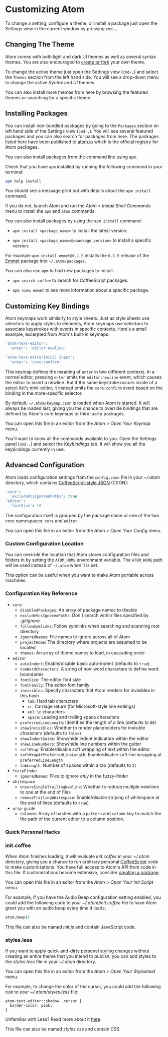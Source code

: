 # Customizing Atom

To change a setting, configure a theme, or install a package just open the
Settings view in the current window by pressing `cmd-,`.

## Changing The Theme

Atom comes with both light and dark UI themes as well as several syntax themes.
You are also encouraged to [create or fork][create-theme] your own theme.

To change the active theme just open the Settings view (`cmd-,`) and select the
`Themes` section from the left hand side. You will see a drop-down menu to
change the active _Syntax_ and _UI_ themes.

You can also install more themes from here by browsing the featured themes or
searching for a specific theme.

## Installing Packages

You can install non-bundled packages by going to the `Packages` section on left
hand side of the Settings view (`cmd-,`). You will see several featured packages
and you can also search for packages from here. The packages listed here have
been published to [atom.io](http://atom.io/packages) which is the official
registry for Atom packages.

You can also install packages from the command line using `apm`.

Check that you have `apm` installed by running the following command in your
terminal:

```sh
apm help install
```

You should see a message print out with details about the `apm install` command.

If you do not, launch Atom and run the _Atom > Install Shell Commands_ menu
to install the `apm` and `atom` commands.

You can also install packages by using the `apm install` command:

* `apm install <package_name>` to install the latest version.

* `apm install <package_name>@<package_version>` to install a specific version.

For example `apm install emmet@0.1.5` installs the `0.1.5` release of the
[Emmet](https://github.com/atom/emmet) package into `~/.atom/packages`.

You can also use `apm` to find new packages to install:

* `apm search coffee` to search for CoffeeScript packages.

* `apm view emmet` to see more information about a specific package.

## Customizing Key Bindings

Atom keymaps work similarly to style sheets. Just as style sheets use selectors
to apply styles to elements, Atom keymaps use selectors to associate keystrokes
with events in specific contexts. Here's a small example, excerpted from Atom's
built-in keymaps:

```coffee
'atom-text-editor':
  'enter': 'editor:newline'

'atom-text-editor[mini] input':
  'enter': 'core:confirm'
```

This keymap defines the meaning of `enter` in two different contexts. In a
normal editor, pressing `enter` emits the `editor:newline` event, which causes
the editor to insert a newline. But if the same keystroke occurs inside of a
select list's mini-editor, it instead emits the `core:confirm` event based on
the binding in the more-specific selector.

By default, `~/.atom/keymap.cson` is loaded when Atom is started. It will always
be loaded last, giving you the chance to override bindings that are defined by
Atom's core keymaps or third-party packages.

You can open this file in an editor from the _Atom > Open Your Keymap_ menu.

You'll want to know all the commands available to you. Open the Settings panel
(`cmd-,`) and select the _Keybindings_ tab. It will show you all the keybindings
currently in use.

## Advanced Configuration

Atom loads configuration settings from the `config.cson` file in your _~/.atom_
directory, which contains [CoffeeScript-style JSON][CSON] (CSON):

```coffee
'core':
  'excludeVcsIgnoredPaths': true
'editor':
  'fontSize': 18
```

The configuration itself is grouped by the package name or one of the two core
namespaces: `core` and `editor`.

You can open this file in an editor from the _Atom > Open Your Config_ menu.

### Custom Configuration Location

You can override the location that Atom stores configuration files and folders
in by setting the `ATOM_HOME` environment variable. The `ATOM_HOME` path will be
used instead of `~/.atom` when it is set.

This option can be useful when you want to make Atom portable across machines.

### Configuration Key Reference

- `core`
  - `disabledPackages`: An array of package names to disable
  - `excludeVcsIgnoredPaths`: Don't search within files specified by _.gitignore_
  - `followSymlinks`: Follow symlinks when searching and scanning root directory
  - `ignoredNames`: File names to ignore across all of Atom
  - `projectHome`: The directory where projects are assumed to be located
  - `themes`: An array of theme names to load, in cascading order
- `editor`
  - `autoIndent`: Enable/disable basic auto-indent (defaults to `true`)
  - `nonWordCharacters`: A string of non-word characters to define word boundaries
  - `fontSize`: The editor font size
  - `fontFamily`: The editor font family
  - `invisibles`: Specify characters that Atom renders for invisibles in this hash
      - `tab`: Hard tab characters
      - `cr`: Carriage return (for Microsoft-style line endings)
      - `eol`: `\n` characters
      - `space`: Leading and trailing space characters
  - `preferredLineLength`: Identifies the length of a line (defaults to `80`)
  - `showInvisibles`: Whether to render placeholders for invisible characters (defaults to `false`)
  - `showIndentGuide`: Show/hide indent indicators within the editor
  - `showLineNumbers`: Show/hide line numbers within the gutter
  - `softWrap`: Enable/disable soft wrapping of text within the editor
  - `softWrapAtPreferredLineLength`: Enable/disable soft line wrapping at `preferredLineLength`
  - `tabLength`: Number of spaces within a tab (defaults to `2`)
- `fuzzyFinder`
  - `ignoredNames`: Files to ignore *only* in the fuzzy-finder
- `whitespace`
  - `ensureSingleTrailingNewline`: Whether to reduce multiple newlines to one at the end of files
  - `removeTrailingWhitespace`: Enable/disable striping of whitespace at the end of lines (defaults to `true`)
- `wrap-guide`
  - `columns`: Array of hashes with a `pattern` and `column` key to match the
     the path of the current editor to a column position.

### Quick Personal Hacks

### init.coffee

When Atom finishes loading, it will evaluate _init.coffee_ in your _~/.atom_
directory, giving you a chance to run arbitrary personal [CoffeeScript][] code to
make customizations. You have full access to Atom's API from code in this file.
If customizations become extensive, consider [creating a package][creating-a-package].

You can open this file in an editor from the _Atom > Open Your Init Script_
menu.

For example, if you have the Audio Beep configuration setting enabled, you
could add the following code to your _~/.atom/init.coffee_ file to have Atom
greet you with an audio beep every time it loads:

```coffee
atom.beep()
```

This file can also be named _init.js_ and contain JavaScript code.

### styles.less

If you want to apply quick-and-dirty personal styling changes without creating
an entire theme that you intend to publish, you can add styles to the
_styles.less_ file in your _~/.atom_ directory.

You can open this file in an editor from the _Atom > Open Your Stylesheet_ menu.

For example, to change the color of the cursor, you could add the following
rule to your _~/.atom/styles.less_ file:

```less
atom-text-editor::shadow .cursor {
  border-color: pink;
}
```

Unfamiliar with Less? Read more about it [here][Less].

This file can also be named _styles.css_ and contain CSS.

[creating-a-package]: creating-a-package.md
[create-theme]: creating-a-theme.md
[Less]: http://www.lesscss.org
[CSON]: https://github.com/atom/season
[CoffeeScript]: http://coffeescript.org/
